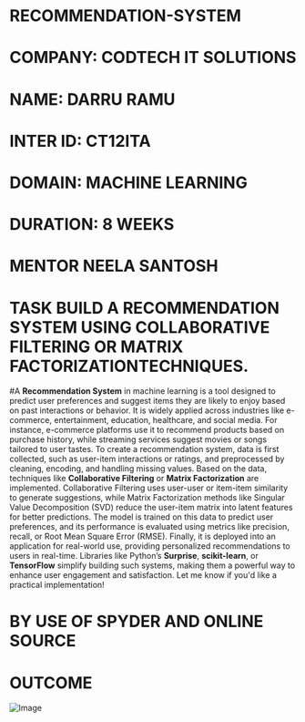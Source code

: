 # RECOMMENDATION-SYSTEM

# COMPANY: CODTECH IT SOLUTIONS

# NAME: DARRU RAMU

# INTER ID: CT12ITA

# DOMAIN: MACHINE LEARNING

# DURATION: 8 WEEKS

# MENTOR NEELA SANTOSH

# TASK BUILD A RECOMMENDATION SYSTEM USING COLLABORATIVE FILTERING OR MATRIX FACTORIZATIONTECHNIQUES.

#A **Recommendation System** in machine learning is a tool designed to predict user preferences and suggest items they are likely to enjoy based on past interactions or behavior. It is widely applied across industries like e-commerce, entertainment, education, healthcare, and social media. For instance, e-commerce platforms use it to recommend products based on purchase history, while streaming services suggest movies or songs tailored to user tastes. To create a recommendation system, data is first collected, such as user-item interactions or ratings, and preprocessed by cleaning, encoding, and handling missing values. Based on the data, techniques like **Collaborative Filtering** or **Matrix Factorization** are implemented. Collaborative Filtering uses user-user or item-item similarity to generate suggestions, while Matrix Factorization methods like Singular Value Decomposition (SVD) reduce the user-item matrix into latent features for better predictions. The model is trained on this data to predict user preferences, and its performance is evaluated using metrics like precision, recall, or Root Mean Square Error (RMSE). Finally, it is deployed into an application for real-world use, providing personalized recommendations to users in real-time. Libraries like Python’s **Surprise**, **scikit-learn**, or **TensorFlow** simplify building such systems, making them a powerful way to enhance user engagement and satisfaction. Let me know if you'd like a practical implementation!
# BY USE OF SPYDER AND ONLINE SOURCE
# OUTCOME
![Image](https://github.com/user-attachments/assets/e359ed5e-7574-4cc4-ab2e-18b072c5d802)
